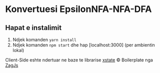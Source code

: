 # Konvertuesi EpsilonNFA-NFA-DFA 

## Hapat e instalimit

1. Ndjek komanden `yarn install`
1. Ndjek komanden `npm start` dhe hap [localhost:3000] (per ambientin lokal)

Client-Side eshte ndertuar ne baze te librarise [xstate](https://xstate.js.org) © Boilerplate nga [ZagJs](https://zagjs.com)
